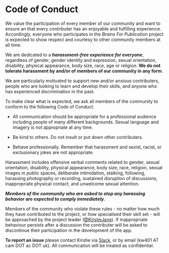 # Code of Conduct

We value the participation of every member of our community and want to ensure an that every contributer has an enjoyable and fulfilling experience. Accordingly, everyone who participates in the *Brains For Publication* project is expected to show respect and courtesy to other community members at all time.

We are dedicated to a ***harassment-free experience for everyone***, regardless of gender, gender identity and expression, sexual orientation, disability, physical appearance, body size, race, age or religion. **We do not tolerate harassment by and/or of members of our community in any form**.

We are particularly motivated to support new and/or anxious contributers, people who are looking to learn and develop their skills, and anyone who has experienced discrimination in the past. 

To make clear what is expected, we ask all members of the community to conform to the following Code of Conduct.

* All communication should be appropriate for a professional audience including people of many different backgrounds. Sexual language and imagery is not appropriate at any time.

* Be kind to others. Do not insult or put down other contributers.

* Behave professionally. Remember that harassment and sexist, racist, or exclusionary jokes are not appropriate.

Harassment includes offensive verbal comments related to gender, sexual orientation, disability, physical appearance, body size, race, religion, sexual images in public spaces, deliberate intimidation, stalking, following, harassing photography or recording, sustained disruption of discussions, inappropriate physical contact, and unwelcome sexual attention.

***Members of the community who are asked to stop any harassing behavior are expected to comply immediately.***

Members of the community who violate these rules - no matter how much they have contributed to the project, or how specialised their skill set - will be approached by the project leader ([@KirstieJane](https://github.com/KirstieJane)). If inappropriate behaviour persists after a discussion the contributer will be asked to discontinue their participation in the development of the app.

**To report an issue** please contact Kirstie via [Slack](https://brainhack.slack.com/messages/@kirstie_jane), or by email (kw401 AT cam DOT ac DOT uk). All communication will be treated as confidential.
